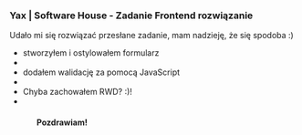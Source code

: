 <h3>Yax | Software House - Zadanie Frontend rozwiązanie</h3>



<p>Udało mi się rozwiązać przesłane zadanie, mam nadzieję, że się spodoba :)<p>

<ul>
<li>stworzyłem i ostylowałem formularz<li>
<li>dodałem walidację za pomocą JavaScript<li>
<li>Chyba zachowałem RWD? :)!<li>
<ul>

<h4>Pozdrawiam!<h4>
